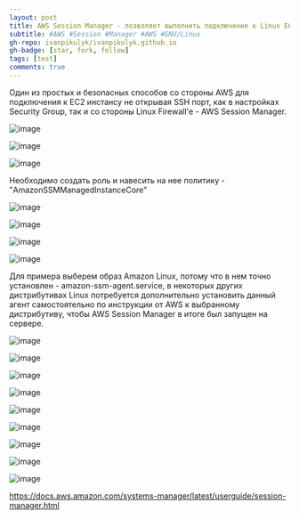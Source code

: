 ```yaml
---
layout: post
title: AWS Session Manager - позволяет выполнить подключение к Linux EC2 инстансу без необходимости открытия SSH порта.
subtitle: #AWS #Session #Manager #AWS #GNU/Linux
gh-repo: ivanpikulyk/ivanpikulyk.github.io
gh-badge: [star, fork, follow]
tags: [test]
comments: true
---
```

Один из простых и безопасных способов со стороны AWS для подключения к EC2 инстансу не открывая SSH порт, 
как в настройках Security Group, так и со стороны Linux Firewall'е - AWS Session Manager. 

![image](https://github.com/ivanpikulyk/ivanpikulyk.github.io/assets/68194099/6d5cee73-77fc-4f37-8c52-dfbc6ec8e75c)

![image](https://github.com/ivanpikulyk/ivanpikulyk.github.io/assets/68194099/f0907d45-568a-4557-81c8-ace2b80820d5)

![image](https://github.com/ivanpikulyk/ivanpikulyk.github.io/assets/68194099/7032e00a-a846-4550-9cbb-ee0271cddff8)

Необходимо создать роль и навесить на нее политику - "AmazonSSMManagedInstanceCore"

![image](https://github.com/ivanpikulyk/ivanpikulyk.github.io/assets/68194099/714b9050-967e-432d-872d-1b3a8e1888fe)

![image](https://github.com/ivanpikulyk/ivanpikulyk.github.io/assets/68194099/094c3d96-4907-440c-9ea6-afadaea0f4a5)

![image](https://github.com/ivanpikulyk/ivanpikulyk.github.io/assets/68194099/6016381f-9b57-447d-b662-b85070b5592c)

![image](https://github.com/ivanpikulyk/ivanpikulyk.github.io/assets/68194099/014033da-7b1c-4d86-93f6-48bcdf1513fb)

Для примера выберем образ Amazon Linux, потому что в нем точно установлен - amazon-ssm-agent.service, 
в некоторых других дистрибутивах Linux потребуется дополнительно установить данный агент самостоятельно 
по инструкции от AWS к выбранному дистрибутиву, чтобы AWS Session Manager в итоге был запущен на сервере.

![image](https://github.com/ivanpikulyk/ivanpikulyk.github.io/assets/68194099/0ed91191-22b9-4629-86a0-f1670aca0e92)

![image](https://github.com/ivanpikulyk/ivanpikulyk.github.io/assets/68194099/0fa9d1ee-4d3c-4155-bcef-5df7d3f6cefe)

![image](https://github.com/ivanpikulyk/ivanpikulyk.github.io/assets/68194099/8cb571bf-8c34-4e24-a7eb-8c735c8dddb1)

![image](https://github.com/ivanpikulyk/ivanpikulyk.github.io/assets/68194099/d785acc5-71a0-4f80-bb7a-c1f1ab26dd42)

![image](https://github.com/ivanpikulyk/ivanpikulyk.github.io/assets/68194099/cd64861f-777e-4ce8-a17b-1d348520cffc)

![image](https://github.com/ivanpikulyk/ivanpikulyk.github.io/assets/68194099/9ecc3e4b-dc5a-4e56-9fad-7b36a32c9fd9)

![image](https://github.com/ivanpikulyk/ivanpikulyk.github.io/assets/68194099/8f2636a4-3f72-4ed2-b1e4-ec81d36ac448)

![image](https://github.com/ivanpikulyk/ivanpikulyk.github.io/assets/68194099/45bc4400-d938-4883-9d96-c0d9a05bad95)

![image](https://github.com/ivanpikulyk/ivanpikulyk.github.io/assets/68194099/fa9c1eb1-22c3-4254-a463-e3fe077c0cba)

https://docs.aws.amazon.com/systems-manager/latest/userguide/session-manager.html





